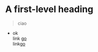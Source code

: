 # A first-level heading
> ciao
* ok<br>
link [go](https://google.com)<br>
link[go](#../testITSpisa)
